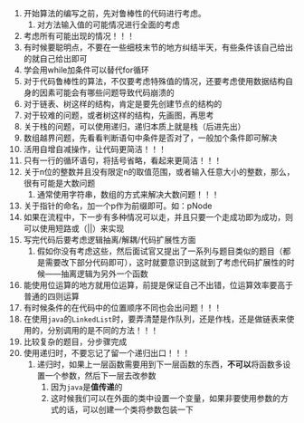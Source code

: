 1. 开始算法的编写之前，先对鲁棒性的代码进行考虑。
   1. 对方法输入值的可能情况进行全面的考虑
2. 考虑所有可能出现的情况！！！
3. 有时候要聪明点，不要在一些细枝末节的地方纠结半天，有些条件该自己给出的就自己给出即可
4. 学会用while加条件可以替代for循环
5. 对于代码鲁棒性的算法，不仅要考虑特殊值的情况，还要考虑使用数据结构自身的因素可能会有哪些问题导致代码崩溃的
6. 对于链表、树这样的结构，肯定是要先创建节点的结构的
7. 对于较难的问题，或者树这样的结构，先画图，再思考
8. 关于栈的问题，可以使用递归，递归本质上就是栈（后进先出）
9. 数组越界问题，先看看判断语句中条件是否对了，一般加个条件即可解决
10. 活用自增自减操作，让代码更简洁！！！
11. 只有一行的循环语句，将括号省略，看起来更简洁！！！
12. 关于n位的整数并且没有限定n的取值范围，或者输入任意大小的整数，那么，很有可能是大数问题
    1. 通常使用字符串，数组的方式来解决大数问题！！！
13. 关于指针的命名，加一个p作为前缀即可。如：pNode
14. 如果在流程中，下一步有多种情况可以走，并且只要一个走成功即为成功，则可以使用短路或（||）来实现
15. 写完代码后要考虑逻辑抽离/解耦/代码扩展性方面
    1. 假如你没有考虑这些，然后面试官又提出了一系列与题目类似的题目（都是需要改下部分代码即可），这时就要意识到这就到了考虑代码扩展性的时候——抽离逻辑为另外一个函数
16. 能使用位运算的地方就用位运算，前提是保证自己不出错，位运算效率要高于普通的四则运算
17. 有时候条件的在代码中的位置顺序不同也会出问题！！！
18. 在使用`java`的`LinkedList`时，要弄清楚是作队列，还是作栈，还是做链表来使用的，分别调用的是不同的方法！！！
19. 比较复杂的题目，分步骤完成
20. 使用递归时，不要忘记了留一个递归出口！！！
    1. 递归时，如果上一层函数需要用到下一层函数的东西，**不可以**将函数多设置一个参数，然后下一层去改参数
       1. 因为`java`是**值传递**的
       2. 这时候我们可以在外面的类中设置一个变量，如果非要使用参数的方式的话，可以创建一个类将参数包装一下